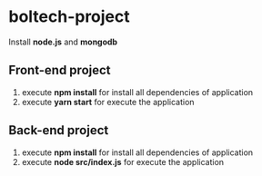 # boltech-project

Install **node.js** and **mongodb**

## Front-end project

1. execute **npm install** for install all dependencies of application
2. execute **yarn start** for execute the application

## Back-end project

1. execute **npm install** for install all dependencies of application
2. execute **node src/index.js** for execute the application
